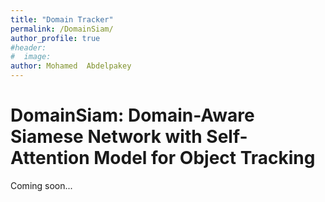 ```yaml
---
title: "Domain Tracker"
permalink: /DomainSiam/
author_profile: true
#header:
#  image: 
author: Mohamed  Abdelpakey
---
```

# DomainSiam: Domain-Aware  Siamese Network with Self-Attention Model for Object Tracking



<p class="text-justify"> Coming soon...
</p>



<div align="center" style="margin:auto;padding-top:10px">
   <div style="width:15%">
          <script type="text/javascript" id="clstr_globe" src="//cdn.clustrmaps.com/globe.js?d=7EfsL0ZB6FWpmyqdB88hMCZWpkmt6JJtLoUDpup7WYE"></script>
		    
   </div>
</div>
